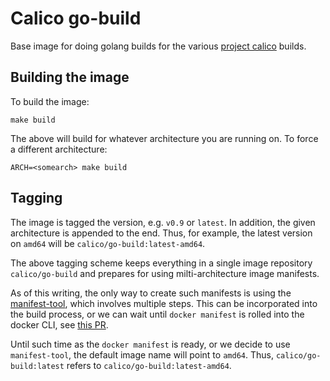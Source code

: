 # Calico go-build
Base image for doing golang builds for the various [project calico](https://projectcalico.org) builds.


## Building the image
To build the image:

```
make build
```

The above will build for whatever architecture you are running on. To force a different architecture:

```
ARCH=<somearch> make build
```

## Tagging
The image is tagged the version, e.g. `v0.9` or `latest`. In addition, the given architecture is appended to the end. Thus, for example, the latest version on `amd64` will be `calico/go-build:latest-amd64`.

The above tagging scheme keeps everything in a single image repository `calico/go-build` and prepares for using milti-architecture image manifests. 

As of this writing, the only way to create such manifests is using the [manifest-tool](https://github.com/estesp/manifest-tool), which involves multiple steps. This can be incorporated into the build process, or we can wait until `docker manifest` is rolled into the docker CLI, see [this PR](https://github.com/docker/cli/pull/138).

Until such time as the `docker manifest` is ready, or we decide to use `manifest-tool`, the default image name will point to `amd64`. Thus, `calico/go-build:latest` refers to `calico/go-build:latest-amd64`.

